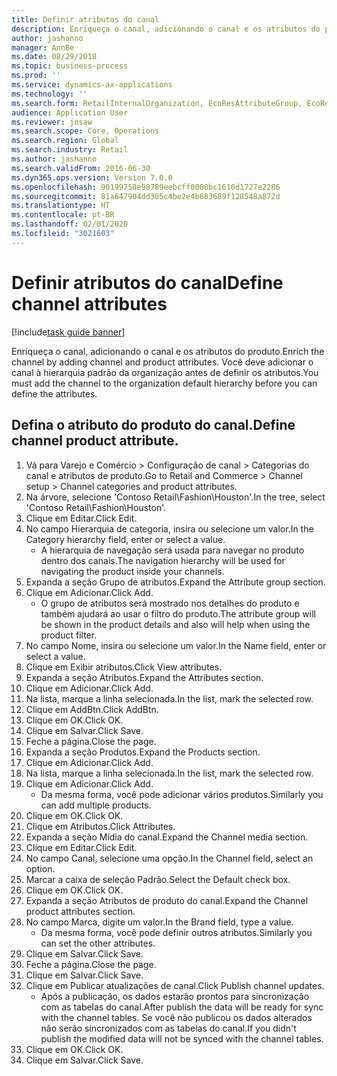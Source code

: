 ```yaml
---
title: Definir atributos do canal
description: Enriqueça o canal, adicionando o canal e os atributos do produto.
author: jashanno
manager: AnnBe
ms.date: 08/29/2018
ms.topic: business-process
ms.prod: ''
ms.service: dynamics-ax-applications
ms.technology: ''
ms.search.form: RetailInternalOrganization, EcoResAttributeGroup, EcoResAttributeGroupAttribute, RetailAddChannelItems, RetailCatalogProductAttributeValue, RetailMedia
audience: Application User
ms.reviewer: josaw
ms.search.scope: Core, Operations
ms.search.region: Global
ms.search.industry: Retail
ms.author: jashanno
ms.search.validFrom: 2016-06-30
ms.dyn365.ops.version: Version 7.0.0
ms.openlocfilehash: 90199750e98789eebcff0008bc1610d1727e2286
ms.sourcegitcommit: 81a647904dd305c4be2e4b683689f128548a872d
ms.translationtype: HT
ms.contentlocale: pt-BR
ms.lasthandoff: 02/01/2020
ms.locfileid: "3021603"
---
```

# <a name="define-channel-attributes"></a><span data-ttu-id="b7fbb-103">Definir atributos do canal</span><span class="sxs-lookup"><span data-stu-id="b7fbb-103">Define channel attributes</span></span>

[!include[task guide banner](../includes/task-guide-banner.md)]

<span data-ttu-id="b7fbb-104">Enriqueça o canal, adicionando o canal e os atributos do produto.</span><span class="sxs-lookup"><span data-stu-id="b7fbb-104">Enrich the channel by adding channel and product attributes.</span></span> <span data-ttu-id="b7fbb-105">Você deve adicionar o canal à hierarquia padrão da organização antes de definir os atributos.</span><span class="sxs-lookup"><span data-stu-id="b7fbb-105">You must add the channel to the organization default hierarchy before you can define the attributes.</span></span>


## <a name="define-channel-product-attribute"></a><span data-ttu-id="b7fbb-106">Defina o atributo do produto do canal.</span><span class="sxs-lookup"><span data-stu-id="b7fbb-106">Define channel product attribute.</span></span>
1. <span data-ttu-id="b7fbb-107">Vá para Varejo e Comércio > Configuração de canal > Categorias do canal e atributos de produto.</span><span class="sxs-lookup"><span data-stu-id="b7fbb-107">Go to Retail and Commerce > Channel setup > Channel categories and product attributes.</span></span>
2. <span data-ttu-id="b7fbb-108">Na árvore, selecione 'Contoso Retail\Fashion\Houston'.</span><span class="sxs-lookup"><span data-stu-id="b7fbb-108">In the tree, select 'Contoso Retail\Fashion\Houston'.</span></span>
3. <span data-ttu-id="b7fbb-109">Clique em Editar.</span><span class="sxs-lookup"><span data-stu-id="b7fbb-109">Click Edit.</span></span>
4. <span data-ttu-id="b7fbb-110">No campo Hierarquia de categoria, insira ou selecione um valor.</span><span class="sxs-lookup"><span data-stu-id="b7fbb-110">In the Category hierarchy field, enter or select a value.</span></span>
    * <span data-ttu-id="b7fbb-111">A hierarquia de navegação será usada para navegar no produto dentro dos canais.</span><span class="sxs-lookup"><span data-stu-id="b7fbb-111">The navigation hierarchy will be used for navigating the product inside your channels.</span></span>  
5. <span data-ttu-id="b7fbb-112">Expanda a seção Grupo de atributos.</span><span class="sxs-lookup"><span data-stu-id="b7fbb-112">Expand the Attribute group section.</span></span>
6. <span data-ttu-id="b7fbb-113">Clique em Adicionar.</span><span class="sxs-lookup"><span data-stu-id="b7fbb-113">Click Add.</span></span>
    * <span data-ttu-id="b7fbb-114">O grupo de atributos será mostrado nos detalhes do produto e também ajudará ao usar o filtro do produto.</span><span class="sxs-lookup"><span data-stu-id="b7fbb-114">The attribute group will be shown in the product details and also will help when using the product filter.</span></span>  
7. <span data-ttu-id="b7fbb-115">No campo Nome, insira ou selecione um valor.</span><span class="sxs-lookup"><span data-stu-id="b7fbb-115">In the Name field, enter or select a value.</span></span>
8. <span data-ttu-id="b7fbb-116">Clique em Exibir atributos.</span><span class="sxs-lookup"><span data-stu-id="b7fbb-116">Click View attributes.</span></span>
9. <span data-ttu-id="b7fbb-117">Expanda a seção Atributos.</span><span class="sxs-lookup"><span data-stu-id="b7fbb-117">Expand the Attributes section.</span></span>
10. <span data-ttu-id="b7fbb-118">Clique em Adicionar.</span><span class="sxs-lookup"><span data-stu-id="b7fbb-118">Click Add.</span></span>
11. <span data-ttu-id="b7fbb-119">Na lista, marque a linha selecionada.</span><span class="sxs-lookup"><span data-stu-id="b7fbb-119">In the list, mark the selected row.</span></span>
12. <span data-ttu-id="b7fbb-120">Clique em AddBtn.</span><span class="sxs-lookup"><span data-stu-id="b7fbb-120">Click AddBtn.</span></span>
13. <span data-ttu-id="b7fbb-121">Clique em OK.</span><span class="sxs-lookup"><span data-stu-id="b7fbb-121">Click OK.</span></span>
14. <span data-ttu-id="b7fbb-122">Clique em Salvar.</span><span class="sxs-lookup"><span data-stu-id="b7fbb-122">Click Save.</span></span>
15. <span data-ttu-id="b7fbb-123">Feche a página.</span><span class="sxs-lookup"><span data-stu-id="b7fbb-123">Close the page.</span></span>
16. <span data-ttu-id="b7fbb-124">Expanda a seção Produtos.</span><span class="sxs-lookup"><span data-stu-id="b7fbb-124">Expand the Products section.</span></span>
17. <span data-ttu-id="b7fbb-125">Clique em Adicionar.</span><span class="sxs-lookup"><span data-stu-id="b7fbb-125">Click Add.</span></span>
18. <span data-ttu-id="b7fbb-126">Na lista, marque a linha selecionada.</span><span class="sxs-lookup"><span data-stu-id="b7fbb-126">In the list, mark the selected row.</span></span>
19. <span data-ttu-id="b7fbb-127">Clique em Adicionar.</span><span class="sxs-lookup"><span data-stu-id="b7fbb-127">Click Add.</span></span>
    * <span data-ttu-id="b7fbb-128">Da mesma forma, você pode adicionar vários produtos.</span><span class="sxs-lookup"><span data-stu-id="b7fbb-128">Similarly you can add multiple products.</span></span>  
20. <span data-ttu-id="b7fbb-129">Clique em OK.</span><span class="sxs-lookup"><span data-stu-id="b7fbb-129">Click OK.</span></span>
21. <span data-ttu-id="b7fbb-130">Clique em Atributos.</span><span class="sxs-lookup"><span data-stu-id="b7fbb-130">Click Attributes.</span></span>
22. <span data-ttu-id="b7fbb-131">Expanda a seção Mídia do canal.</span><span class="sxs-lookup"><span data-stu-id="b7fbb-131">Expand the Channel media section.</span></span>
23. <span data-ttu-id="b7fbb-132">Clique em Editar.</span><span class="sxs-lookup"><span data-stu-id="b7fbb-132">Click Edit.</span></span>
24. <span data-ttu-id="b7fbb-133">No campo Canal, selecione uma opção.</span><span class="sxs-lookup"><span data-stu-id="b7fbb-133">In the Channel field, select an option.</span></span>
25. <span data-ttu-id="b7fbb-134">Marcar a caixa de seleção Padrão.</span><span class="sxs-lookup"><span data-stu-id="b7fbb-134">Select the Default check box.</span></span>
26. <span data-ttu-id="b7fbb-135">Clique em OK.</span><span class="sxs-lookup"><span data-stu-id="b7fbb-135">Click OK.</span></span>
27. <span data-ttu-id="b7fbb-136">Expanda a seção Atributos de produto do canal.</span><span class="sxs-lookup"><span data-stu-id="b7fbb-136">Expand the Channel product attributes section.</span></span>
28. <span data-ttu-id="b7fbb-137">No campo Marca, digite um valor.</span><span class="sxs-lookup"><span data-stu-id="b7fbb-137">In the Brand field, type a value.</span></span>
    * <span data-ttu-id="b7fbb-138">Da mesma forma, você pode definir outros atributos.</span><span class="sxs-lookup"><span data-stu-id="b7fbb-138">Similarly you can set the other attributes.</span></span>  
29. <span data-ttu-id="b7fbb-139">Clique em Salvar.</span><span class="sxs-lookup"><span data-stu-id="b7fbb-139">Click Save.</span></span>
30. <span data-ttu-id="b7fbb-140">Feche a página.</span><span class="sxs-lookup"><span data-stu-id="b7fbb-140">Close the page.</span></span>
31. <span data-ttu-id="b7fbb-141">Clique em Salvar.</span><span class="sxs-lookup"><span data-stu-id="b7fbb-141">Click Save.</span></span>
32. <span data-ttu-id="b7fbb-142">Clique em Publicar atualizações de canal.</span><span class="sxs-lookup"><span data-stu-id="b7fbb-142">Click Publish channel updates.</span></span>
    * <span data-ttu-id="b7fbb-143">Após a publicação, os dados estarão prontos para sincronização com as tabelas do canal.</span><span class="sxs-lookup"><span data-stu-id="b7fbb-143">After publish the data will be ready for sync with the channel tables.</span></span> <span data-ttu-id="b7fbb-144">Se você não publicou os dados alterados não serão sincronizados com as tabelas do canal.</span><span class="sxs-lookup"><span data-stu-id="b7fbb-144">If you didn't publish the modified data will not be synced with the channel tables.</span></span>  
33. <span data-ttu-id="b7fbb-145">Clique em OK.</span><span class="sxs-lookup"><span data-stu-id="b7fbb-145">Click OK.</span></span>
34. <span data-ttu-id="b7fbb-146">Clique em Salvar.</span><span class="sxs-lookup"><span data-stu-id="b7fbb-146">Click Save.</span></span>

